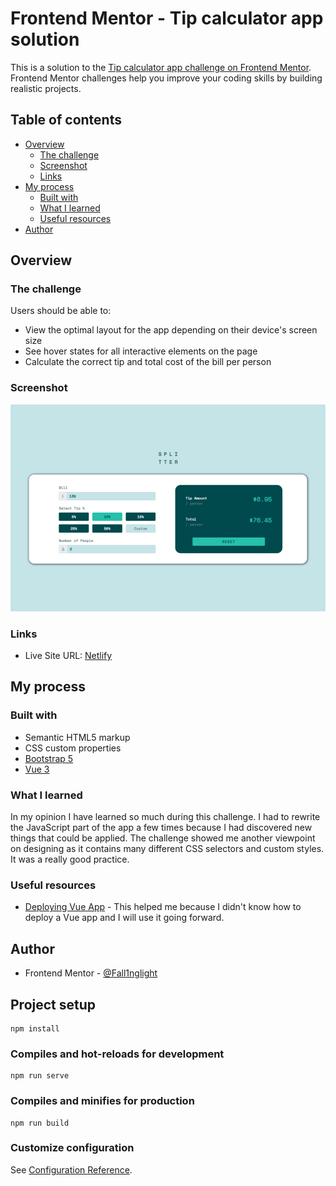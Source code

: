 # Frontend Mentor - Tip calculator app solution

This is a solution to the [Tip calculator app challenge on Frontend Mentor](https://www.frontendmentor.io/challenges/tip-calculator-app-ugJNGbJUX). Frontend Mentor challenges help you improve your coding skills by building realistic projects.

## Table of contents

- [Overview](#overview)
  - [The challenge](#the-challenge)
  - [Screenshot](#screenshot)
  - [Links](#links)
- [My process](#my-process)
  - [Built with](#built-with)
  - [What I learned](#what-i-learned)
  - [Useful resources](#useful-resources)
- [Author](#author)

## Overview

### The challenge

Users should be able to:

- View the optimal layout for the app depending on their device's screen size
- See hover states for all interactive elements on the page
- Calculate the correct tip and total cost of the bill per person

### Screenshot

![](./screenshot/desktop-preview.png)

### Links

- Live Site URL: [Netlify](https://objective-kirch-71f420.netlify.app)

## My process

### Built with

- Semantic HTML5 markup
- CSS custom properties
- [Bootstrap 5](https://getbootstrap.com)
- [Vue 3](https://v3.vuejs.org)

### What I learned

In my opinion I have learned so much during this challenge. I had to rewrite the JavaScript part of the app a few times because I had discovered new things that could be applied. The challenge showed me another viewpoint on designing as it contains many different CSS selectors and custom styles. It was a really good practice.

### Useful resources

- [Deploying Vue App](https://www.youtube.com/watch?v=qduayAPJK9A) - This helped me because I didn't know how to deploy a Vue app and I will use it going forward.

## Author

- Frontend Mentor - [@Fall1nglight](https://www.frontendmentor.io/profile/Fall1nglight)

## Project setup

```
npm install
```

### Compiles and hot-reloads for development

```
npm run serve
```

### Compiles and minifies for production

```
npm run build
```

### Customize configuration

See [Configuration Reference](https://cli.vuejs.org/config/).
